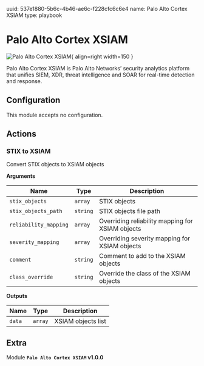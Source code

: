 uuid: 537e1880-5b6c-4b46-ae6c-f228cfc6c6e4
name: Palo Alto Cortex XSIAM
type: playbook

# Palo Alto Cortex XSIAM

![Palo Alto Cortex XSIAM](/assets/playbooks/library/palo-alto-cortex-xsiam.png){ align=right width=150 }

Palo Alto Cortex XSIAM is Palo Alto Networks’ security analytics platform that unifies SIEM, XDR, threat intelligence and SOAR for real-time detection and response.

## Configuration

This module accepts no configuration.

## Actions

### STIX to XSIAM

Convert STIX objects to XSIAM objects

**Arguments**

| Name      |  Type   |  Description  |
| --------- | ------- | --------------------------- |
| `stix_objects` | `array` | STIX objects |
| `stix_objects_path` | `string` | STIX objects file path |
| `reliability_mapping` | `array` | Overriding reliability mapping for XSIAM objects |
| `severity_mapping` | `array` | Overriding severity mapping for XSIAM objects |
| `comment` | `string` | Comment to add to the XSIAM objects |
| `class_override` | `string` | Override the class of the XSIAM objects |


**Outputs**

| Name      |  Type   |  Description  |
| --------- | ------- | --------------------------- |
| `data` | `array` | XSIAM objects list |


## Extra

Module **`Palo Alto Cortex XSIAM` v1.0.0**